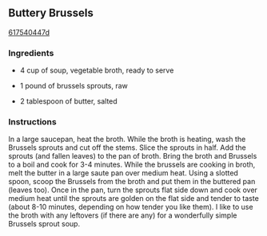 ## Buttery Brussels

[617540447d](http://tastykitchen.com/recipes/sidedishes/buttery-brussels/)

### Ingredients

 - 4 cup of soup, vegetable broth, ready to serve

 - 1 pound of brussels sprouts, raw

 - 2 tablespoon of butter, salted

### Instructions

In a large saucepan, heat the broth. While the broth is heating, wash the Brussels sprouts and cut off the stems. Slice the sprouts in half. Add the sprouts (and fallen leaves) to the pan of broth. Bring the broth and Brussels to a boil and cook for 3-4 minutes. While the brussels are cooking in broth, melt the butter in a large saute pan over medium heat. Using a slotted spoon, scoop the Brussels from the broth and put them in the buttered pan (leaves too). Once in the pan, turn the sprouts flat side down and cook over medium heat until the sprouts are golden on the flat side and tender to taste (about 8-10 minutes, depending on how tender you like them). I like to use the broth with any leftovers (if there are any) for a wonderfully simple Brussels sprout soup.